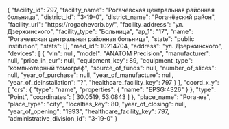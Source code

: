 {
    "facility_id": 797,
    "facility_name": "Рогачевская центральная районная больница",
    "district_id": "3-19-0",
    "district_name": "Рогачёвский район",
    "facility_url": "https:\/\/rogachevcrb.by\/",
    "facility_address": "ул. Дзержинского",
    "facility_type": "Больница",
    "ap_1": "17",
    "name": "Рогачевская центральная районная больница",
    "state": "public institution",
    "stats": [],
    "med_id": 10214704,
    "address": "ул. Дзержинского",
    "devices": [
        {
            "vin": null,
            "model": "ANATOM Precision",
            "manufacturer": null,
            "price_in_eur": null,
            "equipment_key": 89,
            "equipment_type": "компьютерный томограф",
            "source_of_funds": null,
            "number_of_slices": null,
            "year_of_purchase": null,
            "year_of_manufacture": null,
            "year_of_deinstallation": "?",
            "healthcare_facility_key": 797
        }
    ],
    "coord_x_y": {
        "crs": {
            "type": "name",
            "properties": {
                "name": "EPSG:4326"
            }
        },
        "type": "Point",
        "coordinates": [
            30.0519,
            53.0843
        ]
    },
    "place_name": "Рогачев",
    "place_type": "city",
    "localties_key": 80,
    "year_of_closing": null,
    "year_of_opening": "1993",
    "healthcare_facility_key": 797,
    "administrative_division_id": "3-19-0"
}